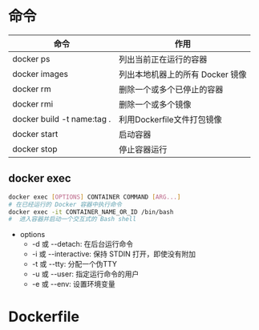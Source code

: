 # 命令

| 命令                        | 作用                             |
| --------------------------- | -------------------------------- |
| docker ps                   | 列出当前正在运行的容器           |
| docker images               | 列出本地机器上的所有 Docker 镜像 |
| docker rm <NAMES>           | 删除一个或多个已停止的容器       |
| docker rmi                  | 删除一个或多个镜像               |
| docker build  -t name:tag . | 利用Dockerfile文件打包镜像       |
| docker start <ID or NAME>   | 启动容器                         |
| docker stop <containerName> | 停止容器运行                     |

## docker exec

```bash
docker exec [OPTIONS] CONTAINER COMMAND [ARG...]
# 在已经运行的 Docker 容器中执行命令
docker exec -it CONTAINER_NAME_OR_ID /bin/bash
#  进入容器并启动一个交互式的 Bash shell
```

- options
  - -d 或 --detach: 在后台运行命令
  - -i 或 --interactive: 保持 STDIN 打开，即使没有附加
  - -t 或 --tty: 分配一个伪TTY
  - -u 或 --user: 指定运行命令的用户
  - -e 或 --env: 设置环境变量

# Dockerfile

